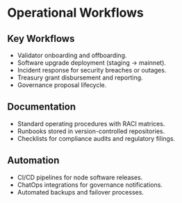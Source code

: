 # Operational Workflows

## Key Workflows
- Validator onboarding and offboarding.
- Software upgrade deployment (staging → mainnet).
- Incident response for security breaches or outages.
- Treasury grant disbursement and reporting.
- Governance proposal lifecycle.

## Documentation
- Standard operating procedures with RACI matrices.
- Runbooks stored in version-controlled repositories.
- Checklists for compliance audits and regulatory filings.

## Automation
- CI/CD pipelines for node software releases.
- ChatOps integrations for governance notifications.
- Automated backups and failover processes.
